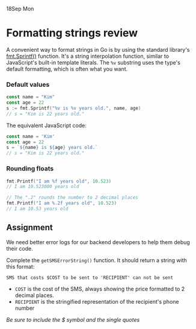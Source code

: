 18Sep Mon

# Formatting strings review

A convenient way to format strings in Go is by using the standard library's [fmt.Sprintf()](https://pkg.go.dev/fmt#example-Sprintf) function. It's a string interpolation function, similar to JavaScript's built-in template literals. The `%v` substring uses the type's default formatting, which is often what you want.

### Default values

```go
const name = "Kim"
const age = 22
s := fmt.Sprintf("%v is %v years old.", name, age)
// s = "Kim is 22 years old."
```

The equivalent JavaScript code:

```js
const name = 'Kim'
const age = 22
s = `${name} is ${age} years old.`
// s = "Kim is 22 years old."
```

### Rounding floats

```go
fmt.Printf("I am %f years old", 10.523)
// I am 10.523000 years old

// The ".2" rounds the number to 2 decimal places
fmt.Printf("I am %.2f years old", 10.523)
// I am 10.53 years old
```

## Assignment

We need better error logs for our backend developers to help them debug their code.

Complete the `getSMSErrorString()` function. It should return a string with this format:

```
SMS that costs $COST to be sent to 'RECIPIENT' can not be sent
```

* `COST` is the cost of the SMS, always showing the price formatted to 2 decimal places.
* `RECIPIENT` is the stringified representation of the recipient's phone number

*Be sure to include the $ symbol and the single quotes*
